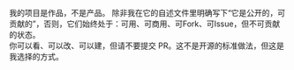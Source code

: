 我的项目是作品，不是产品。
除非我在它的自述文件里明确写下“它是公开的，可贡献的”，否则，它们始终处于：可用、可商用、可Fork、可Issue，但不可贡献的状态。  
你可以看、可以改、可以建，但请不要提交 PR。这不是开源的标准做法，但这是我选择的方式。